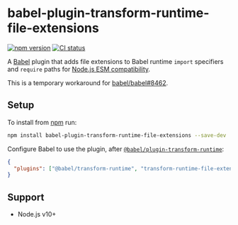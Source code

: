 # babel-plugin-transform-runtime-file-extensions

[![npm version](https://badgen.net/npm/v/babel-plugin-transform-runtime-file-extensions)](https://npm.im/babel-plugin-transform-runtime-file-extensions) [![CI status](https://github.com/jaydenseric/babel-plugin-transform-runtime-file-extensions/workflows/CI/badge.svg)](https://github.com/jaydenseric/babel-plugin-transform-runtime-file-extensions/actions)

A [Babel](https://babeljs.io) plugin that adds file extensions to Babel runtime `import` specifiers and `require` paths for [Node.js ESM compatibility](https://nodejs.org/api/esm.html#esm_mandatory_file_extensions).

This is a temporary workaround for [babel/babel#8462](https://github.com/babel/babel/issues/8462).

## Setup

To install from [npm](https://npmjs.com) run:

```sh
npm install babel-plugin-transform-runtime-file-extensions --save-dev
```

Configure Babel to use the plugin, after [`@babel/plugin-transform-runtime`](https://npm.im/@babel/plugin-transform-runtime):

```json
{
  "plugins": ["@babel/transform-runtime", "transform-runtime-file-extensions"]
}
```

## Support

- Node.js v10+
